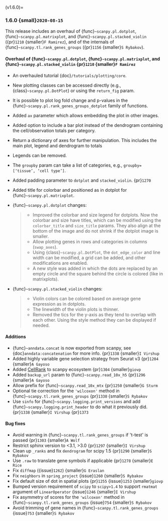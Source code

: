 (v1.6.0)=
### 1.6.0 {small}`2020-08-15`

This release includes an overhaul of {func}`~scanpy.pl.dotplot`, {func}`~scanpy.pl.matrixplot`, and {func}`~scanpy.pl.stacked_violin` ({pr}`1210` {smaller}`F Ramirez`), and of the internals of {func}`~scanpy.tl.rank_genes_groups` ({pr}`1156` {smaller}`S Rybakov`).

#### Overhaul of {func}`~scanpy.pl.dotplot`, {func}`~scanpy.pl.matrixplot`, and {func}`~scanpy.pl.stacked_violin` {pr}`1210` {smaller}`F Ramirez`

- An overhauled tutorial {doc}`/tutorials/plotting/core`.

- New plotting classes can be accessed directly (e.g., {class}`~scanpy.pl.DotPlot`) or using the `return_fig` param.

- It is possible to plot log fold change and p-values in the {func}`~scanpy.pl.rank_genes_groups_dotplot` family of functions.

- Added `ax` parameter which allows embedding the plot in other images.

- Added option to include a bar plot instead of the dendrogram containing the cell/observation totals per category.

- Return a dictionary of axes for further manipulation. This includes the main plot, legend and dendrogram to totals

- Legends can be removed.

- The `groupby` param can take a list of categories, e.g., `groupby=[‘tissue’, ‘cell type’]`.

- Added padding parameter to `dotplot` and `stacked_violin`. {pr}`1270`

- Added title for colorbar and positioned as in dotplot for {func}`~scanpy.pl.matrixplot`.

- {func}`~scanpy.pl.dotplot` changes:

  > - Improved the colorbar and size legend for dotplots. Now the colorbar and size have titles, which can be modified using the `colorbar_title` and `size_title` params. They also align at the bottom of the image and do not shrink if the dotplot image is smaller.
  > - Allow plotting genes in rows and categories in columns (`swap_axes`).
  > - Using {class}`~scanpy.pl.DotPlot`, the `dot_edge_color` and line width can be modified, a grid can be added, and other modifications are enabled.
  > - A new style was added in which the dots are replaced by an empty circle and the square behind the circle is colored (like in matrixplots).

- {func}`~scanpy.pl.stacked_violin` changes:

  > - Violin colors can be colored based on average gene expression as in dotplots.
  > - The linewidth of the violin plots is thinner.
  > - Removed the tics for the y-axis as they tend to overlap with each other. Using the style method they can be displayed if needed.

#### Additions

- {func}`~anndata.concat` is now exported from scanpy, see {doc}`anndata:concatenation` for more info. {pr}`1338` {smaller}`I Virshup`
- Added highly variable gene selection strategy from Seurat v3 {pr}`1204` {smaller}`A Gayoso`
- Added [CellRank](https://github.com/theislab/cellrank/) to scanpy ecosystem {pr}`1304` {smaller}`giovp`
- Added `backup_url` param to {func}`~scanpy.read_10x_h5` {pr}`1296` {smaller}`A Gayoso`
- Allow prefix for {func}`~scanpy.read_10x_mtx` {pr}`1250`  {smaller}`G Sturm`
- Optional tie correction for the `'wilcoxon'` method in {func}`~scanpy.tl.rank_genes_groups` {pr}`1330`  {smaller}`S Rybakov`
- Use `sinfo` for {func}`~scanpy.logging.print_versions` and add {func}`~scanpy.logging.print_header` to do what it previously did. {pr}`1338` {smaller}`I Virshup` {pr}`1373`

#### Bug fixes

- Avoid warning in {func}`~scanpy.tl.rank_genes_groups` if 't-test' is passed {pr}`1303` {smaller}`A Wolf`
- Restrict sphinx version to \<3.1, >3.0 {pr}`1297`  {smaller}`I Virshup`
- Clean up `_ranks` and fix `dendrogram` for scipy 1.5 {pr}`1290` {smaller}`S Rybakov`
- Use `.raw` to translate gene symbols if applicable {pr}`1278` {smaller}`E Rice`
- Fix `diffmap` ({issue}`1262`) {smaller}`G Eraslan`
- Fix `neighbors` in `spring_project` {issue}`1260`  {smaller}`S Rybakov`
- Fix default size of dot in spatial plots {pr}`1255` {issue}`1253` {smaller}`giovp`
- Bumped version requirement of `scipy` to `scipy>1.4` to support `rmatmat` argument of `LinearOperator` {issue}`1246` {smaller}`I Virshup`
- Fix asymmetry of scores for the `'wilcoxon'` method in {func}`~scanpy.tl.rank_genes_groups` {issue}`754`  {smaller}`S Rybakov`
- Avoid trimming of gene names in {func}`~scanpy.tl.rank_genes_groups` {issue}`753`  {smaller}`S Rybakov`
